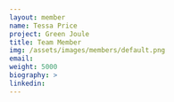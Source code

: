 ```yaml
---
layout: member
name: Tessa Price
project: Green Joule
title: Team Member
img: /assets/images/members/default.png
email:
weight: 5000
biography: >
linkedin:
---
```

